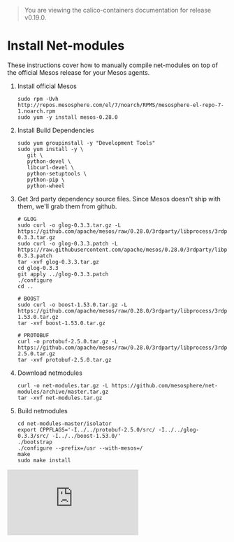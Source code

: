 > You are viewing the calico-containers documentation for release v0.19.0.

# Install Net-modules
These instructions cover how to manually compile net-modules on
top of the official Mesos release for your Mesos agents.

1. Install official Mesos

   ```
   sudo rpm -Uvh http://repos.mesosphere.com/el/7/noarch/RPMS/mesosphere-el-repo-7-1.noarch.rpm
   sudo yum -y install mesos-0.28.0
    ```

2. Install Build Dependencies

   ```
   sudo yum groupinstall -y "Development Tools"
   sudo yum install -y \
      git \
      python-devel \
      libcurl-devel \
      python-setuptools \
      python-pip \
      python-wheel
    ```

3. Get 3rd party dependency source files. Since Mesos doesn't ship with them, we'll grab them from github.

   ```
   # GLOG
   sudo curl -o glog-0.3.3.tar.gz -L https://github.com/apache/mesos/raw/0.28.0/3rdparty/libprocess/3rdparty/glog-0.3.3.tar.gz
   sudo curl -o glog-0.3.3.patch -L https://raw.githubusercontent.com/apache/mesos/0.28.0/3rdparty/libprocess/3rdparty/glog-0.3.3.patch
   tar -xvf glog-0.3.3.tar.gz
   cd glog-0.3.3
   git apply ../glog-0.3.3.patch
   ./configure
   cd ..

   # BOOST
   sudo curl -o boost-1.53.0.tar.gz -L https://github.com/apache/mesos/raw/0.28.0/3rdparty/libprocess/3rdparty/boost-1.53.0.tar.gz
   tar -xvf boost-1.53.0.tar.gz

   # PROTOBUF
   curl -o protobuf-2.5.0.tar.gz -L https://github.com/apache/mesos/raw/0.28.0/3rdparty/libprocess/3rdparty/protobuf-2.5.0.tar.gz
   tar -xvf protobuf-2.5.0.tar.gz
   ```

4. Download netmodules

   ```
   curl -o net-modules.tar.gz -L https://github.com/mesosphere/net-modules/archive/master.tar.gz
   tar -xvf net-modules.tar.gz
   ```

5. Build netmodules

   ```
   cd net-modules-master/isolator
   export CPPFLAGS='-I../../protobuf-2.5.0/src/ -I../../glog-0.3.3/src/ -I../../boost-1.53.0/'
   ./bootstrap
   ./configure --prefix=/usr --with-mesos=/
   make
   sudo make install
   ```

[![Analytics](https://calico-ga-beacon.appspot.com/UA-52125893-3/calico-containers/docs/mesos/net-modules/README.md?pixel)](https://github.com/igrigorik/ga-beacon)

